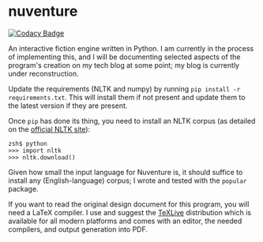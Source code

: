 # nuventure

[![Codacy Badge](https://app.codacy.com/project/badge/Grade/0f7bbe0f12034ba998ce1a0d73ff72a3)](https://www.codacy.com/gh/waellison/nuventure/dashboard?utm_source=github.com&amp;utm_medium=referral&amp;utm_content=waellison/nuventure&amp;utm_campaign=Badge_Grade)

An interactive fiction engine written in Python.  I am currently in the
process of implementing this, and I will be documenting selected aspects
of the program's creation on my tech blog at some point; my blog is currently
under reconstruction.

Update the requirements (NLTK and numpy) by running `pip install -r
requirements.txt`.  This will install them if not present and update
them to the latest version if they are present.

Once `pip` has done its thing, you need to install an NLTK corpus (as
detailed on the [official NLTK site][0]):

```
zsh$ python
>>> import nltk
>>> nltk.download()
```

Given how small the input language for Nuventure is, it should suffice
to install any (English-language) corpus; I wrote and tested with the
`popular` package.

If you want to read the original design document for this program, you will
need a LaTeX compiler.  I use and suggest the [TeXLive][0] distribution
which is available for all modern platforms and comes with an editor, the
needed compilers, and output generation into PDF.

[0]: https://nltk.org
